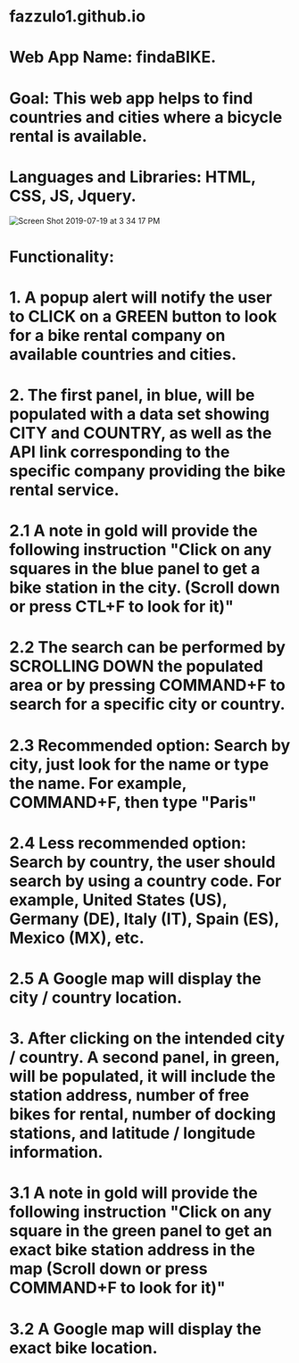 # fazzulo1.github.io

# Web App Name: findaBIKE.

# Goal: This web app helps to find countries and cities where a bicycle rental is available.

# Languages and Libraries: HTML, CSS, JS, Jquery.

![Screen Shot 2019-07-19 at 3 34 17 PM](https://user-images.githubusercontent.com/51187016/61560656-e21eb880-aa3a-11e9-88c2-48c7c3281145.png)

# Functionality:

# 1. A popup alert will notify the user to CLICK on a GREEN button to look for a bike rental company on available countries and cities.

# 2. The first panel, in blue, will be populated with a data set showing CITY and COUNTRY, as well as the API link corresponding to the specific company providing the bike rental service.

# 2.1 A note in gold will provide the following instruction "Click on any squares in the blue panel to get a bike station in the city. (Scroll down or press CTL+F to look for it)"

# 2.2 The search can be performed by SCROLLING DOWN the populated area or by pressing COMMAND+F to search for a specific city or country.

# 2.3 Recommended option: Search by city, just look for the name or type the name. For example, COMMAND+F, then type "Paris"

# 2.4 Less recommended option: Search by country, the user should search by using a country code. For example, United States (US), Germany (DE), Italy (IT), Spain (ES), Mexico (MX), etc.

# 2.5 A Google map will display the city / country location.

# 3. After clicking on the intended city / country. A second panel, in green, will be populated, it will include the station address, number of free bikes for rental, number of docking stations, and latitude / longitude information.

# 3.1 A note in gold will provide the following instruction "Click on any square in the green panel to get an exact bike station address in the map (Scroll down or press COMMAND+F to look for it)"

# 3.2 A Google map will display the exact bike location.
